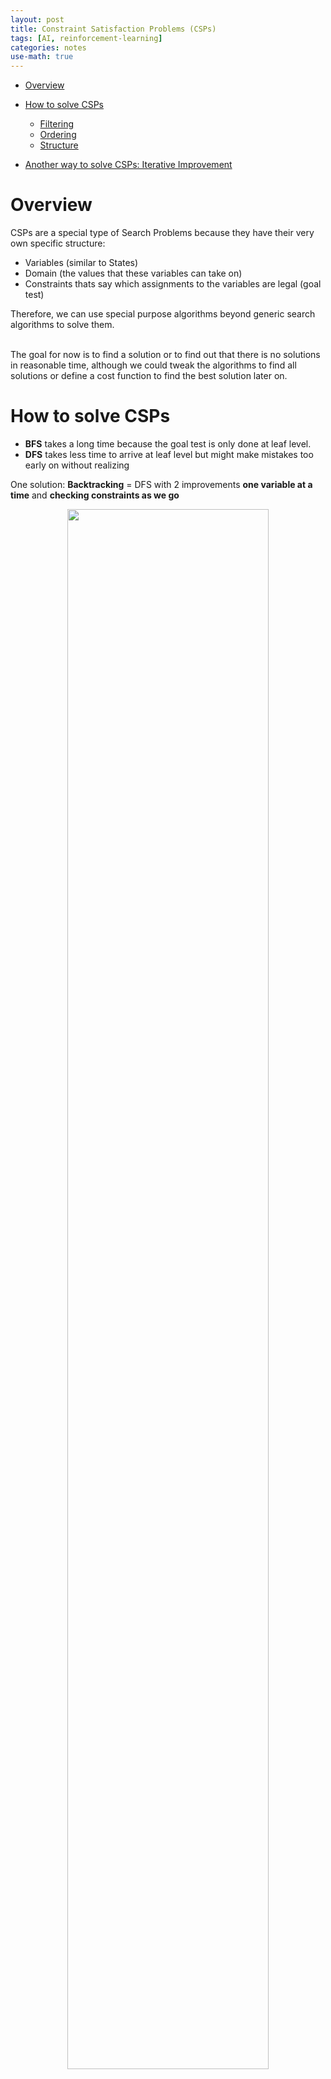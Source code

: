 ```yaml
---
layout: post
title: Constraint Satisfaction Problems (CSPs)
tags: [AI, reinforcement-learning]
categories: notes
use-math: true
--- 
```



- [Overview](#0)
- [How to solve CSPs](#2)
    - [Filtering](#filtering)
    - [Ordering](#ordering)
    - [Structure](#structure)
<a id='0'></a>

- [Another way to solve CSPs: Iterative Improvement](#another-way-to-solve-csps-iterative-improvement)


<a id='0'></a>
# Overview

CSPs are a special type of Search Problems because they have their very own specific structure:
- Variables (similar to States)
- Domain (the values that these variables can take on)
- Constraints thats say which assignments to the variables are legal (goal test)
    
Therefore, we can use special purpose algorithms beyond generic search algorithms to solve them. 

<a id='2'></a>  
The goal for now is to find a solution or to find out that there is no solutions in reasonable time, although we could tweak the algorithms to find all solutions or define a cost function to find the best solution later on.


<a id='2'></a>  
# How to solve CSPs
- **BFS** takes a long time because the goal test is only done at leaf level.
- **DFS** takes less time to arrive at leaf level but might make mistakes too early on without realizing

One solution: 
**Backtracking** = DFS with 2 improvements **one variable at a time** and **checking constraints as we go**
<p align="center">
    <img src="../../img/post-img/reinforcement/search/csp/1.png" height="80%" width="80%">
</p>

Three add-ons to make Backtracking run faster:
### Filtering
is this notion of ruling out elements in the domain of variables that do not have assignment yet
1. **Forward checking** For each variable,
    - Assign a domain value to the variable
    - Add all nodes that point to the variable
    - Enforce **arc consistency**. An arc X->Y is consistent iff for any value that X can take on, there is at least one value for Y that does not break any constraints. To make an arc consistent, remove from the tail any value that makes the arc inconsistent.
2. **Arc consistency** is almost the same as forward checking, except that we would also repeat step 2 for every node added in step 2, i.e. we would propagate arc consistency across all arcs.  

Generalizing that to **k-consistency** which is this concept which says that for each k nodes, any consistent assignment to k-1 can be extended to the $$k^{th}$$ node $$\rightarrow$$ 2-consistency = arc consistency; 3-consistency = path consistency.

### Ordering
- **Minimum remaining values (MRV)** chooses the variable with the smallest domain next. The reasoning is that this variable is near failure, so by trying it first, we would have fewer variables to back track on in case it fails.
- **Least constraining values (LCV)** chooses the value that does not cross off too many neighboring values.

### Structure
The idea is to make a graph more like a tree by using cutset conditioning by "deleting" a few nodes, i.e. pretending that these nodes have taken on some fixed value so that the rest of the nodes looks like a tree.

Why might we prefer tree-structured CSPs? Answer: they can be solved faster. If a graph is tree structured (i.e. has no loops) then the CSP can be solved in O($$n*d^2$$) time as compared to general CSPs, where worst-case time is O($$d^n$$).Because for tree-structured CSPs we can choose an ordering such that every node’s parent precedes it in the ordering, and enforce arc consistency from the leaf level up. Then we can greedily assign the nodes in order, starting from the root, and will find a consistent assignment **without backtracking**.



# Another way to solve CSPs: Iterative Improvement

Start with a complete assignment, pick conflicted variables at random then reassign those variables to values that result in min conflicts => This works out in good cases with high probability and is effective in practice although incomplete 

Local search: min conflicts????

Simulated Annealing to escape local max


